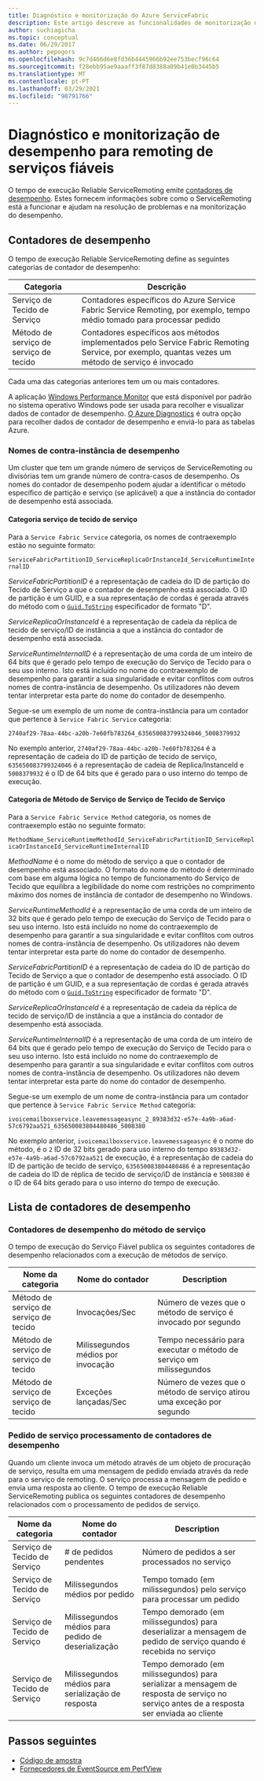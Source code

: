 ```yaml
---
title: Diagnóstico e monitorização do Azure ServiceFabric
description: Este artigo descreve as funcionalidades de monitorização de desempenho no tempo de funcionamento do Service Reliable ServiceRemoting do Tecido de Serviço, como contadores de desempenho emitidos por ele.
author: suchiagicha
ms.topic: conceptual
ms.date: 06/29/2017
ms.author: pepogors
ms.openlocfilehash: 9c7d466d6e8fd36b4445966b92ee753becf96c64
ms.sourcegitcommit: f28ebb95ae9aaaff3f87d8388a09b41e0b3445b5
ms.translationtype: MT
ms.contentlocale: pt-PT
ms.lasthandoff: 03/29/2021
ms.locfileid: "98791766"
---
```

# <a name="diagnostics-and-performance-monitoring-for-reliable-service-remoting"></a>Diagnóstico e monitorização de desempenho para remoting de serviços fiáveis
O tempo de execução Reliable ServiceRemoting emite  [contadores de desempenho](/dotnet/api/system.diagnostics.performancecounter). Estes fornecem informações sobre como o ServiceRemoting está a funcionar e ajudam na resolução de problemas e na monitorização do desempenho.


## <a name="performance-counters"></a>Contadores de desempenho
O tempo de execução Reliable ServiceRemoting define as seguintes categorias de contador de desempenho:

| Categoria | Descrição |
| --- | --- |
| Serviço de Tecido de Serviço |Contadores específicos do Azure Service Fabric Service Remoting, por exemplo, tempo médio tomado para processar pedido |
| Método de serviço de serviço de tecido |Contadores específicos aos métodos implementados pelo Service Fabric Remoting Service, por exemplo, quantas vezes um método de serviço é invocado |

Cada uma das categorias anteriores tem um ou mais contadores.

A aplicação [Windows Performance Monitor](/previous-versions/windows/it-pro/windows-server-2008-R2-and-2008/cc749249(v=ws.11)) que está disponível por padrão no sistema operativo Windows pode ser usada para recolher e visualizar dados de contador de desempenho. [O Azure Diagnostics](../cloud-services/cloud-services-dotnet-diagnostics.md) é outra opção para recolher dados de contador de desempenho e enviá-lo para as tabelas Azure.

### <a name="performance-counter-instance-names"></a>Nomes de contra-instância de desempenho
Um cluster que tem um grande número de serviços de ServiceRemoting ou divisórias tem um grande número de contra-casos de desempenho. Os nomes do contador de desempenho podem ajudar a identificar o método específico de partição e serviço (se aplicável) a que a instância do contador de desempenho está associada.

#### <a name="service-fabric-service-category"></a>Categoria serviço de tecido de serviço
Para a `Service Fabric Service` categoria, os nomes de contraexemplo estão no seguinte formato:

`ServiceFabricPartitionID_ServiceReplicaOrInstanceId_ServiceRuntimeInternalID`

*ServiceFabricPartitionID* é a representação de cadeia do ID de partição do Tecido de Serviço a que o contador de desempenho está associado. O ID de partição é um GUID, e a sua representação de cordas é gerada através do método com o [`Guid.ToString`](/dotnet/api/system.guid.tostring#System_Guid_ToString_System_String_) especificador de formato "D".

*ServiceReplicaOrInstanceId* é a representação de cadeia da réplica de tecido de serviço/ID de instância a que a instância do contador de desempenho está associada.

*ServiceRuntimeInternalID* é a representação de uma corda de um inteiro de 64 bits que é gerado pelo tempo de execução do Serviço de Tecido para o seu uso interno. Isto está incluído no nome do contraexemplo de desempenho para garantir a sua singularidade e evitar conflitos com outros nomes de contra-instância de desempenho. Os utilizadores não devem tentar interpretar esta parte do nome do contador de desempenho.

Segue-se um exemplo de um nome de contra-instância para um contador que pertence à `Service Fabric Service` categoria:

`2740af29-78aa-44bc-a20b-7e60fb783264_635650083799324046_5008379932`

No exemplo anterior, `2740af29-78aa-44bc-a20b-7e60fb783264` é a representação de cadeia do ID de partição de tecido de serviço, `635650083799324046` é a representação de cadeia de Replica/InstanceId e `5008379932` é o ID de 64 bits que é gerado para o uso interno do tempo de execução.

#### <a name="service-fabric-service-method-category"></a>Categoria de Método de Serviço de Serviço de Tecido de Serviço
Para a `Service Fabric Service Method` categoria, os nomes de contraexemplo estão no seguinte formato:

`MethodName_ServiceRuntimeMethodId_ServiceFabricPartitionID_ServiceReplicaOrInstanceId_ServiceRuntimeInternalID`

*MethodName* é o nome do método de serviço a que o contador de desempenho está associado. O formato do nome do método é determinado com base em alguma lógica no tempo de funcionamento do Serviço de Tecido que equilibra a legibilidade do nome com restrições no comprimento máximo dos nomes de instância de contador de desempenho no Windows.

*ServiceRuntimeMethodId* é a representação de uma corda de um inteiro de 32 bits que é gerado pelo tempo de execução do Serviço de Tecido para o seu uso interno. Isto está incluído no nome do contraexemplo de desempenho para garantir a sua singularidade e evitar conflitos com outros nomes de contra-instância de desempenho. Os utilizadores não devem tentar interpretar esta parte do nome do contador de desempenho.

*ServiceFabricPartitionID* é a representação de cadeia do ID de partição do Tecido de Serviço a que o contador de desempenho está associado. O ID de partição é um GUID, e a sua representação de cordas é gerada através do método com o [`Guid.ToString`](/dotnet/api/system.guid.tostring#System_Guid_ToString_System_String_) especificador de formato "D".

*ServiceReplicaOrInstanceId* é a representação de cadeia da réplica de tecido de serviço/ID de instância a que a instância do contador de desempenho está associada.

*ServiceRuntimeInternalID* é a representação de uma corda de um inteiro de 64 bits que é gerado pelo tempo de execução do Serviço de Tecido para o seu uso interno. Isto está incluído no nome do contraexemplo de desempenho para garantir a sua singularidade e evitar conflitos com outros nomes de contra-instância de desempenho. Os utilizadores não devem tentar interpretar esta parte do nome do contador de desempenho.

Segue-se um exemplo de um nome de contra-instância para um contador que pertence à `Service Fabric Service Method` categoria:

`ivoicemailboxservice.leavemessageasync_2_89383d32-e57e-4a9b-a6ad-57c6792aa521_635650083804480486_5008380`

No exemplo anterior, `ivoicemailboxservice.leavemessageasync` é o nome do método, é o `2` ID de 32 bits gerado para uso interno do tempo `89383d32-e57e-4a9b-a6ad-57c6792aa521` de execução, é a representação de cadeia do ID de partição de tecido de serviço, `635650083804480486` é a representação de cadeia do ID de réplica de tecido de serviço/iD de instância e `5008380` é o ID de 64 bits gerado para o uso interno do tempo de execução.

## <a name="list-of-performance-counters"></a>Lista de contadores de desempenho
### <a name="service-method-performance-counters"></a>Contadores de desempenho do método de serviço

O tempo de execução do Serviço Fiável publica os seguintes contadores de desempenho relacionados com a execução de métodos de serviço.

| Nome da categoria | Nome do contador | Description |
| --- | --- | --- |
| Método de serviço de serviço de tecido |Invocações/Sec |Número de vezes que o método de serviço é invocado por segundo |
| Método de serviço de serviço de tecido |Milissegundos médios por invocação |Tempo necessário para executar o método de serviço em milissegundos |
| Método de serviço de serviço de tecido |Exceções lançadas/Sec |Número de vezes que o método de serviço atirou uma exceção por segundo |

### <a name="service-request-processing-performance-counters"></a>Pedido de serviço processamento de contadores de desempenho
Quando um cliente invoca um método através de um objeto de procuração de serviço, resulta em uma mensagem de pedido enviada através da rede para o serviço de remoting. O serviço processa a mensagem de pedido e envia uma resposta ao cliente. O tempo de execução Reliable ServiceRemoting publica os seguintes contadores de desempenho relacionados com o processamento de pedidos de serviço.

| Nome da categoria | Nome do contador | Description |
| --- | --- | --- |
| Serviço de Tecido de Serviço |# de pedidos pendentes |Número de pedidos a ser processados no serviço |
| Serviço de Tecido de Serviço |Milissegundos médios por pedido |Tempo tomado (em milissegundos) pelo serviço para processar um pedido |
| Serviço de Tecido de Serviço |Milissegundos médios para pedido de deserialização |Tempo demorado (em milissegundos) para deserializar a mensagem de pedido de serviço quando é recebida no serviço |
| Serviço de Tecido de Serviço |Milissegundos médios para serialização de resposta |Tempo demorado (em milissegundos) para serializar a mensagem de resposta de serviço no serviço antes de a resposta ser enviada ao cliente |

## <a name="next-steps"></a>Passos seguintes
* [Código de amostra](https://azure.microsoft.com/resources/samples/?service=service-fabric&sort=0)
* [Fornecedores de EventSource em PerfView](/archive/blogs/vancem/introduction-tutorial-logging-etw-events-in-c-system-diagnostics-tracing-eventsource)
